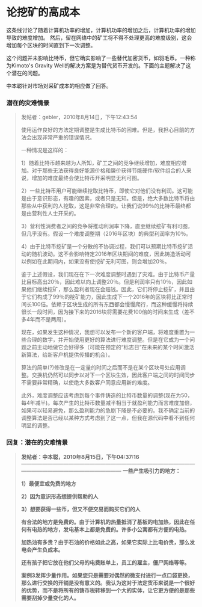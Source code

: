 # 论挖矿的高成本

这条线讨论了随着计算机功率的增加，计算机功率的增加之后，计算机功率的增加导致的难度增加。 然后，留在网络中的矿工将不得不处理更高的难度级别，这会增加每个区块的时间直到下一次调整。

这个问题并未影响比特币，但它确实影响了一些替代加密货币，如羽毛币。一种称为Kimoto's Gravity Well的解决方案是为替代货币开发的。下面的主题解决了这个潜在的问题。

中本聪针对市场对采矿成本的相应做了回答。


### 潜在的灾难情景

> 发帖者：gebler，2010年8月14日，下午12:43:54
>
> 使用运作良好的方法定期调整是生成比特币的困难。但是，我担心目前的方法会出现非常严重的错误情况。
>
> 一种情况是这样的：
>
> 1）随着比特币越来越为人所知，矿工之间的竞争继续增加，难度相应增加。对于那些无法获得良好能源价格和廉价获得节能硬件/软件组合的人来说，增加的难度最终会使比特币开采明显无利可图。
>
> 2）一些比特币用户可能继续挖取比特币，即使它对他们没有利润。这可能是由于意识形态，有趣的因素，或者只是无知。但是，绝大多数比特币将由那些从中获利的人挖取，这是非常合理的。让我们说99％的比特币最终都是由营利性人士开采的。
>
> 3）营利性消费者之间的竞争将推动利润率下降，直至继续挖矿有利可图，但几乎没有。假设一个难度调整期（2016年区块）的典型利润率为10％。
>
> 4）由于比特币挖矿是一个分散的不协调过程，我们可以预期比特币挖矿活动的随机波动。这不会影响特定2016年区块期间的难度，因此铸造活动可以例如在此期间内，如果没有使挖矿无利可图，则会增加20％。
>
> 鉴于上述假设，我们现在在下一次难度调整时遇到了灾难。由于比特币产量比目标高出20％，因此难以向上调整20％。但是利润率只有10％，因此如果他们继续挖矿，那么盈利者现在会赔钱。因此，它们将停止挖矿，并且由于它们构成了99％的挖矿能力，因此生成下一个2016年的区块将比正常时间长100倍。依赖于区块生成的所有东西都会慢慢爬行，而这种缓慢将持续很长一段时间，因为接下来的2016块将需要花费100倍的时间来生成（差不多4年而不是两周）。
>
> 现在，如果发生这种情况，我想可以发布一个新的客户端，将难度重置为一些合理的数字，并开始使用更好的算法进行难度调整。但是在它成为一个问题之前主动地做它会好得多（可能在预定的“标志日”在未来的某个时间激活新算法，给新客户机提供传播的机会）。
>
> 算法的简单(?)修改是在一定量的时间之后而不是在某个区块号处应用调整。交换机仍然可以同步以对下一个区块生效，因此客户端之间的时间同步不需要非常精确，以使绝大多数客户同意应用新的难度。
>
> 此外，难度调整应该考虑到每个事件铸造的比特币数量的调整(现在为50，每4年减半)。每次产生的比特币数量减半相当于就盈利能力而言难度加倍，如果可以轻易避免，那么盈利能力的急剧下降是不必要的。我不确定当前的调整算法是否已经以某种方式考虑到了这一点，但我在源代码中看不到任何明显的调整。

### 回复：潜在的灾难情景

> **发帖者：中本聪，2010年8月15日，下午04:37:16**
> ————————————————————————————————————————————————————
> **一些产生吸引力的地方：**
>
> **1）最便宜或免费的地方**
>
> **2）因为意识形态想提供帮助的人**
>
> **3）想要获得一些币，但又不便交易而购买它们的人**
>
> **有合法的地方是免费的。由于计算机的热量抵消了基板的电加热，因此在任何有电热的地方，发电基本上都是免费的。许多小公寓都有方便的电热。**
>
> **加热油有多贵？由于石油的价格如此之高，如果它实际上比电价贵，那么发电会产生负成本。**
>
> **还有孩子把它放在他们父母的电费账单上，员工的雇主，僵尸网络等等。**
>
> **案例3发挥少量作用。如果您只是需要对偶然的微支付进行一点口袋更换，那么进行交换的开销是没有意义的。我认为这对于法定货币来说是一个很好的优势，而不是将所有的铸币税转移到一个大的实体，让它更方便的是那些需要刮掉少量变化的人。**






